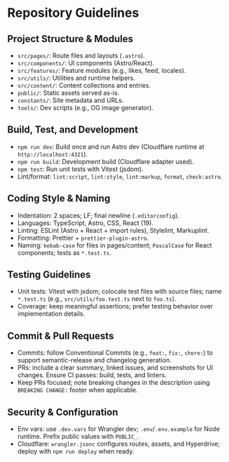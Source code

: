 # Repository Guidelines

## Project Structure & Modules

- `src/pages/`: Route files and layouts (`.astro`).
- `src/components/`: UI components (Astro/React).
- `src/features/`: Feature modules (e.g., likes, feed, locales).
- `src/utils/`: Utilities and runtime helpers.
- `src/content/`: Content collections and entries.
- `public/`: Static assets served as-is.
- `constants/`: Site metadata and URLs.
- `tools/`: Dev scripts (e.g., OG image generator).

## Build, Test, and Development

- `npm run dev`: Build once and run Astro dev (Cloudflare runtime at `http://localhost:4321`).
- `npm run build`: Development build (Cloudflare adapter used).
- `npm test`: Run unit tests with Vitest (jsdom).
- Lint/format: `lint:script`, `lint:style`, `lint:markup`, `format`, `check:astro`.

## Coding Style & Naming

- Indentation: 2 spaces; LF; final newline (`.editorconfig`).
- Languages: TypeScript, Astro, CSS, React (19).
- Linting: ESLint (Astro + React + import rules), Stylelint, Markuplint.
- Formatting: Prettier + `prettier-plugin-astro`.
- Naming: `kebab-case` for files in pages/content; `PascalCase` for React components; tests as `*.test.ts`.

## Testing Guidelines

- Unit tests: Vitest with jsdom; colocate test files with source files; name `*.test.ts` (e.g., `src/utils/foo.test.ts` next to `foo.ts`).
- Coverage: keep meaningful assertions; prefer testing behavior over implementation details.

## Commit & Pull Requests

- Commits: follow Conventional Commits (e.g., `feat:`, `fix:`, `chore:`) to support semantic-release and changelog generation.
- PRs: include a clear summary, linked issues, and screenshots for UI changes. Ensure CI passes: build, tests, and linters.
- Keep PRs focused; note breaking changes in the description using `BREAKING CHANGE:` footer when applicable.

## Security & Configuration

- Env vars: use `.dev.vars` for Wrangler dev; `.env`/`.env.example` for Node runtime. Prefix public values with `PUBLIC_`.
- Cloudflare: `wrangler.jsonc` configures routes, assets, and Hyperdrive; deploy with `npm run deploy` when ready.
